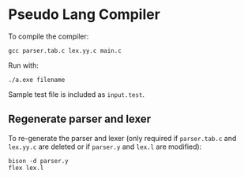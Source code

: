 # Pseudo Lang Compiler

To compile the compiler:

```
gcc parser.tab.c lex.yy.c main.c
```

Run with:

```
./a.exe filename
```

Sample test file is included as `input.test`.

## Regenerate parser and lexer

To re-generate the parser and lexer (only required if `parser.tab.c` and
`lex.yy.c` are deleted or if `parser.y` and `lex.l` are modified):

```
bison -d parser.y
flex lex.l
```
